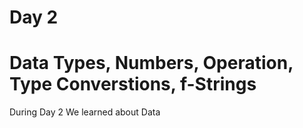# Day 2 
# Data Types, Numbers, Operation, Type Converstions, f-Strings

During Day 2 We learned about Data